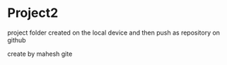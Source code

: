 # Project2

project folder created on the local device and then push as repository on github 

create by mahesh gite
